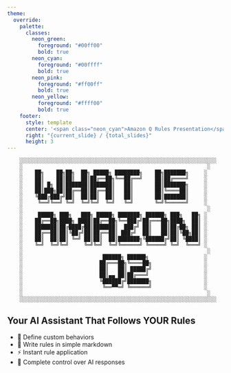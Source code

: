 ```yaml
---
theme:
  override:
    palette:
      classes:
        neon_green:
          foreground: "#00ff00"
          bold: true
        neon_cyan:
          foreground: "#00ffff"
          bold: true
        neon_pink:
          foreground: "#ff00ff"
          bold: true
        neon_yellow:
          foreground: "#ffff00"
          bold: true
    footer:
      style: template
      center: '<span class="neon_cyan">Amazon Q Rules Presentation</span>'
      right: "{current_slide} / {total_slides}"
      height: 3
---
```


<!-- newlines: 4 -->

<!-- alignment: center -->

```
    ░░░░░░░░░░░░░░░░░░░░░░░░░░░░░░░░░░░░░░░░░░░░░░░░░░░░░░░░░░░░░░░░
    ░                                                            ░
    ░    ██╗    ██╗██╗  ██╗ █████╗ ████████╗    ██╗███████╗     ░
    ░    ██║    ██║██║  ██║██╔══██╗╚══██╔══╝    ██║██╔════╝     ░
    ░    ██║ █╗ ██║███████║███████║   ██║       ██║███████╗     ░
    ░    ██║███╗██║██╔══██║██╔══██║   ██║       ██║╚════██║     ░
    ░    ╚███╔███╔╝██║  ██║██║  ██║   ██║       ██║███████║     ░
    ░     ╚══╝╚══╝ ╚═╝  ╚═╝╚═╝  ╚═╝   ╚═╝       ╚═╝╚══════╝     ░
    ░                                                            ░
    ░     █████╗ ███╗   ███╗ █████╗ ███████╗ ██████╗ ███╗   ██╗ ░
    ░    ██╔══██╗████╗ ████║██╔══██╗╚══███╔╝██╔═══██╗████╗  ██║ ░
    ░    ███████║██╔████╔██║███████║  ███╔╝ ██║   ██║██╔██╗ ██║ ░
    ░    ██╔══██║██║╚██╔╝██║██╔══██║ ███╔╝  ██║   ██║██║╚██╗██║ ░
    ░    ██║  ██║██║ ╚═╝ ██║██║  ██║███████╗╚██████╔╝██║ ╚████║ ░
    ░    ╚═╝  ╚═╝╚═╝     ╚═╝╚═╝  ╚═╝╚══════╝ ╚═════╝ ╚═╝  ╚═══╝ ░
    ░                                                            ░
    ░                          ██████╗ ██████╗                  ░
    ░                         ██╔═══██╗╚════██╗                 ░
    ░                         ██║   ██║ █████╔╝                 ░
    ░                         ██║▄▄ ██║██╔═══╝                  ░
    ░                         ╚██████╔╝███████╗                 ░
    ░                          ╚══▀▀═╝ ╚══════╝                 ░
    ░                                                            ░
    ░░░░░░░░░░░░░░░░░░░░░░░░░░░░░░░░░░░░░░░░░░░░░░░░░░░░░░░░░░░░░░░░
```

<!-- pause -->

## <span class="neon_green">Your AI Assistant That Follows YOUR Rules</span>

<!-- pause -->

<!-- incremental_lists: true -->
* <span class="neon_cyan">🎯 Define custom behaviors</span>
* <span class="neon_pink">📝 Write rules in simple markdown</span>
* <span class="neon_yellow">⚡ Instant rule application</span>
* <span class="neon_green">🔧 Complete control over AI responses</span>